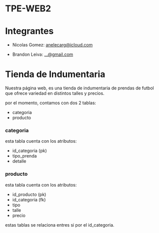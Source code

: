 # TPE-WEB2

# Integrantes

- Nicolas Gomez: anelecarg@icloud.com

- Brandon Leiva: ...@gmail.com

# Tienda de Indumentaria

Nuestra página web, es una tienda de indumentaria de prendas de futbol que ofrece variedad en distintos talles y precios.

por el momento, contamos con dos 2 tablas: 

- categoria
- producto

### **categoria**

esta tabla cuenta con los atributos:

- id_categoria (pk)
- tipo_prenda
- detalle

### **producto**

esta tabla cuenta con los atributos:

- id_producto (pk)
- id_categoria (fk)
- tipo
- talle
- precio

estas tablas se relaciona entres si por el id_categoria.
